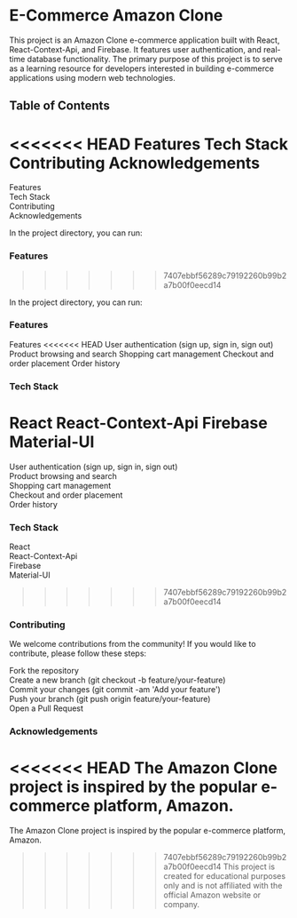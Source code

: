 # E-Commerce Amazon Clone

This project is an Amazon Clone e-commerce application built with React, React-Context-Api, and Firebase. It features user authentication, and real-time database functionality. The primary purpose of this project is to serve as a learning resource for developers interested in building e-commerce applications using modern web technologies.

## Table of Contents

<<<<<<< HEAD
Features
Tech Stack
Contributing
Acknowledgements
=======
Features  
Tech Stack  
Contributing  
Acknowledgements  

In the project directory, you can run:

### Features
>>>>>>> 7407ebbf56289c79192260b99b2a7b00f0eecd14

In the project directory, you can run:

### Features

Features
<<<<<<< HEAD
User authentication (sign up, sign in, sign out)
Product browsing and search
Shopping cart management
Checkout and order placement
Order history

### Tech Stack
React
React-Context-Api
Firebase
Material-UI
=======
User authentication (sign up, sign in, sign out)  
Product browsing and search  
Shopping cart management  
Checkout and order placement  
Order history  

### Tech Stack
React  
React-Context-Api  
Firebase  
Material-UI 
>>>>>>> 7407ebbf56289c79192260b99b2a7b00f0eecd14

### Contributing
We welcome contributions from the community! If you would like to contribute, please follow these steps:

Fork the repository  
Create a new branch (git checkout -b feature/your-feature)  
Commit your changes (git commit -am 'Add your feature')  
Push your branch (git push origin feature/your-feature)  
Open a Pull Request  

### Acknowledgements

<<<<<<< HEAD
The Amazon Clone project is inspired by the popular e-commerce platform, Amazon.
=======
The Amazon Clone project is inspired by the popular e-commerce platform, Amazon.  
>>>>>>> 7407ebbf56289c79192260b99b2a7b00f0eecd14
This project is created for educational purposes only and is not affiliated with the official Amazon website or company.
